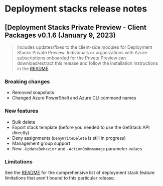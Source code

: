 # Deployment stacks release notes

## [Deployment Stacks Private Preview - Client Packages v0.1.6 (January 9, 2023)

> Includes updates/fixes to the client-side modules for Deployment Stacks Private Preview.
> Individuals or organizations with Azure subscriptions onboarded for the Private Preview can
> download/extract this release and follow the installation instructions in the [README](./README.md).

### Breaking changes

- Removed snapshots
- Changed Azure PowerShell and Azure CLI command names

### New features

- Bulk delete
- Export stack template (before you needed to use the GetStack API directly)
- Deny assignments (`DenyWriteDelete` is still in progress)
- Management group support
- New `-UpdateBehavior` and `-ActionOnUnmanage` parameter values

### Limitations

See the [README](./README.md) for the comprehensive list of deployment stack feature limitations that aren't bound to this particular release.
